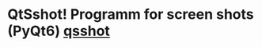 # QtSshot! Programm for screen shots (PyQt6) [qsshot](https://github.com/user-attachments/assets/288c9efe-7d6b-452d-b20f-67419bc30dee)
